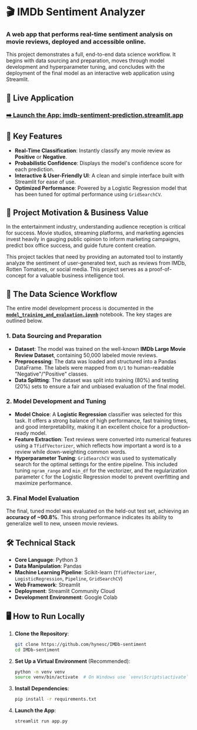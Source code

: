 # 🎬 IMDb Sentiment Analyzer
### A web app that performs real-time sentiment analysis on movie reviews, deployed and accessible online.

This project demonstrates a full, end-to-end data science workflow. It begins with data sourcing and preparation, moves through model development and hyperparameter tuning, and concludes with the deployment of the final model as an interactive web application using Streamlit.

## 🚀 Live Application

### **[➡️ Launch the App: imdb-sentiment-prediction.streamlit.app](https://imdb-sentiment-prediction.streamlit.app)**

## 🌟 Key Features

-   **Real-Time Classification**: Instantly classify any movie review as **Positive** or **Negative**.
-   **Probabilistic Confidence**: Displays the model's confidence score for each prediction.
-   **Interactive & User-Friendly UI**: A clean and simple interface built with Streamlit for ease of use.
-   **Optimized Performance**: Powered by a Logistic Regression model that has been tuned for optimal performance using `GridSearchCV`.

## 🎯 Project Motivation & Business Value

In the entertainment industry, understanding audience reception is critical for success. Movie studios, streaming platforms, and marketing agencies invest heavily in gauging public opinion to inform marketing campaigns, predict box office success, and guide future content creation.

This project tackles that need by providing an automated tool to instantly analyze the sentiment of user-generated text, such as reviews from IMDb, Rotten Tomatoes, or social media. This project serves as a proof-of-concept for a valuable business intelligence tool.

## 🧠 The Data Science Workflow

The entire model development process is documented in the [**`model_training_and_evaluation.ipynb`**](model_training_and_evaluation.ipynb) notebook. The key stages are outlined below.

### 1. Data Sourcing and Preparation
-   **Dataset**: The model was trained on the well-known **IMDb Large Movie Review Dataset**, containing 50,000 labeled movie reviews.
-   **Preprocessing**: The data was loaded and structured into a Pandas DataFrame. The labels were mapped from `0/1` to human-readable "Negative"/"Positive" classes.
-   **Data Splitting**: The dataset was split into training (80%) and testing (20%) sets to ensure a fair and unbiased evaluation of the final model.

### 2. Model Development and Tuning
-   **Model Choice**: A **Logistic Regression** classifier was selected for this task. It offers a strong balance of high performance, fast training times, and good interpretability, making it an excellent choice for a production-ready model.
-   **Feature Extraction**: Text reviews were converted into numerical features using a `TfidfVectorizer`, which reflects how important a word is to a review while down-weighting common words.
-   **Hyperparameter Tuning**: `GridSearchCV` was used to systematically search for the optimal settings for the entire pipeline. This included tuning `ngram_range` and `min_df` for the vectorizer, and the regularization parameter `C` for the Logistic Regression model to prevent overfitting and maximize performance.

### 3. Final Model Evaluation
The final, tuned model was evaluated on the held-out test set, achieving an **accuracy of ~90.8%**. This strong performance indicates its ability to generalize well to new, unseen movie reviews.

## 🛠️ Technical Stack

-   **Core Language**: Python 3
-   **Data Manipulation**: Pandas
-   **Machine Learning Pipeline**: Scikit-learn (`TfidfVectorizer`, `LogisticRegression`, `Pipeline`, `GridSearchCV`)
-   **Web Framework**: Streamlit
-   **Deployment**: Streamlit Community Cloud
-   **Development Environment**: Google Colab

## 🖥️ How to Run Locally

1.  **Clone the Repository**:
    ```bash
    git clone https://github.com/hynesc/IMDb-sentiment
    cd IMDb-sentiment
    ```

2.  **Set Up a Virtual Environment** (Recommended):
    ```bash
    python -m venv venv
    source venv/bin/activate  # On Windows use `venv\Scripts\activate`
    ```

3.  **Install Dependencies**:
    ```bash
    pip install -r requirements.txt
    ```

4.  **Launch the App**:
    ```bash
    streamlit run app.py
    ```

